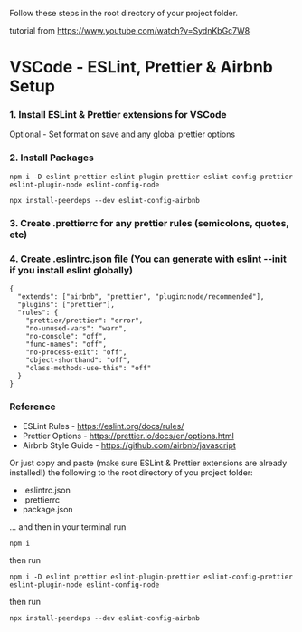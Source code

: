 Follow these steps in the root directory of your project folder.

tutorial from https://www.youtube.com/watch?v=SydnKbGc7W8

# VSCode - ESLint, Prettier & Airbnb Setup

### 1. Install ESLint & Prettier extensions for VSCode

Optional - Set format on save and any global prettier options

### 2. Install Packages

```
npm i -D eslint prettier eslint-plugin-prettier eslint-config-prettier eslint-plugin-node eslint-config-node
```

```
npx install-peerdeps --dev eslint-config-airbnb
```

### 3. Create .prettierrc for any prettier rules (semicolons, quotes, etc)

### 4. Create .eslintrc.json file (You can generate with eslint --init if you install eslint globally)

```
{
  "extends": ["airbnb", "prettier", "plugin:node/recommended"],
  "plugins": ["prettier"],
  "rules": {
    "prettier/prettier": "error",
    "no-unused-vars": "warn",
    "no-console": "off",
    "func-names": "off",
    "no-process-exit": "off",
    "object-shorthand": "off",
    "class-methods-use-this": "off"
  }
}
```

### Reference

- ESLint Rules - https://eslint.org/docs/rules/
- Prettier Options - https://prettier.io/docs/en/options.html
- Airbnb Style Guide - https://github.com/airbnb/javascript




Or just copy and paste (make sure ESLint & Prettier extensions are already installed!) the following to the root directory of you project folder:

- .eslintrc.json
- .prettierrc
- package.json

... and then in your terminal run

```
npm i
```

then run 

```
npm i -D eslint prettier eslint-plugin-prettier eslint-config-prettier eslint-plugin-node eslint-config-node
```

then run

```
npx install-peerdeps --dev eslint-config-airbnb
```